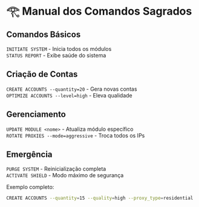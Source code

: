 # 𓂀 Manual dos Comandos Sagrados

## Comandos Básicos
`INITIATE SYSTEM` - Inicia todos os módulos  
`STATUS REPORT` - Exibe saúde do sistema  

## Criação de Contas
`CREATE ACCOUNTS --quantity=20` - Gera novas contas  
`OPTIMIZE ACCOUNTS --level=high` - Eleva qualidade  

## Gerenciamento
`UPDATE MODULE <nome>` - Atualiza módulo específico  
`ROTATE PROXIES --mode=aggressive` - Troca todos os IPs  

## Emergência 
`PURGE SYSTEM` - Reinicialização completa  
`ACTIVATE SHIELD` - Modo máximo de segurança  

Exemplo completo:
```bash
CREATE ACCOUNTS --quantity=15 --quality=high --proxy_type=residential
